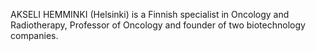 AKSELI HEMMINKI (Helsinki) is a Finnish specialist in Oncology and Radiotherapy, Professor of Oncology and founder of two biotechnology companies.

